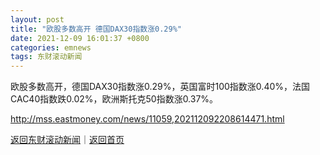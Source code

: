 ```yaml
---
layout: post
title: "欧股多数高开 德国DAX30指数涨0.29%"
date: 2021-12-09 16:01:37 +0800
categories: emnews
tags: 东财滚动新闻
---
```


欧股多数高开，德国DAX30指数涨0.29%，英国富时100指数涨0.40%，法国CAC40指数跌0.02%，欧洲斯托克50指数涨0.37%。

<http://mss.eastmoney.com/news/11059,202112092208614471.html>

[返回东财滚动新闻](//finews.withounder.com/emnews/)｜[返回首页](//finews.withounder.com/)